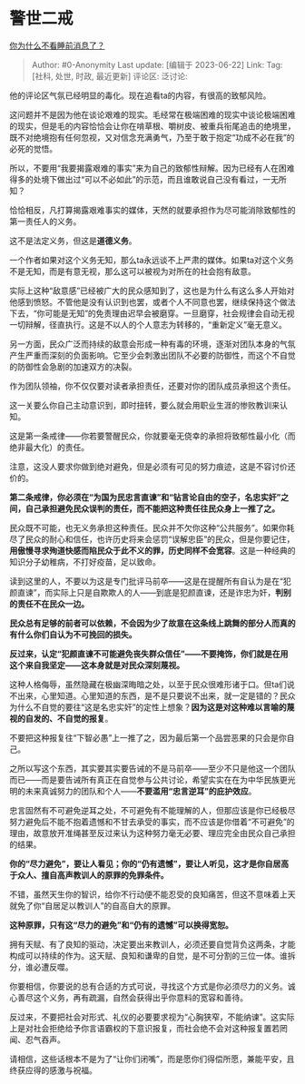 # 警世二戒
[你为什么不看睡前消息了？](https://www.zhihu.com/question/559027015/answer/3081243551)

> Author: #0-Anonymity
> Last update: [编辑于 2023-06-22]
> Link:
> Tag: [社科, 处世, 时政, 最近更新]
> 评论区:
> 泛讨论:

他的评论区气氛已经明显的毒化。现在追看ta的内容，有很高的致郁风险。

这问题并不是因为他在谈论艰难的现实。毛经常在极端困难的现实中谈论极端困难的现实，但是毛的内容恰恰会让你在啃草根、嚼树皮、被重兵衔尾追击的绝境里，既不对绝境抱有任何忽视，又对信念充满勇气，乃至于敢于抱定“功成不必在我”的必死的觉悟。

所以，不要用“我要揭露艰难的事实”来为自己的致郁性辩解。因为已经有人在困难得多的处境下做出过“可以不必如此”的示范，而且谁敢说自己没有看过，一无所知？

恰恰相反，凡打算揭露艰难事实的媒体，天然的就要承担作为尽可能消除致郁性的第一责任人的义务。

这不是法定义务，但这是**道德义务**。

一个作者如果对这个义务无知，那么ta永远谈不上严肃的媒体。如果ta对这个义务不是无知，而是有意无视，那么这可以被视为对所在的社会抱有敌意。

实际上这种“敌意感”已经被广大的民众感知到了，这也是为什么有这么多人开始对他感到愤怒。不管他是没有认识到也罢，或者个人不同意也罢，继续保持这个做法下去，“你可能是无知”的免责理由迟早会被磨穿。一旦磨穿，社会规律会自动无视一切辩解，径直执行。这是不以人的个人意志为转移的，“重新定义”毫无意义。

另一方面，民众广泛而持续的敌意会形成一种有毒的环境，逐渐对团队本身的气氛产生严重而深刻的负面影响。它至少会刺激出团队不必要的防御性，而这个不自觉的防御性会急剧的加速双方的决裂。

作为团队领袖，你不仅仅要对读者承担责任，还要对你的团队成员承担这个责任。

这一关要么你自己主动意识到，即时扭转，要么就会用职业生涯的惨败教训来认知。

这是第一条戒律——你若要警醒民众，你就要毫无侥幸的承担将致郁性最小化（而绝非最大化）的责任。

注意，这没人要求你做到绝对避免，但是必须有可见的努力痕迹，这是不容讨价还价的。

**第二条戒律，你必须在“为国为民忠言直谏”和“钻言论自由的空子，名忠实奸”之间，自己承担避免民众误判的责任，而不能把这种责任往民众身上一推了之。**

民众既不可能，也无义务承担这种责任。民众并不欠你这种“公共服务”。如果你耗尽了民众的耐心和信任，也许历史将来会惩罚“误解忠臣”的民众，但是你要记住，**用傲慢寻求殉道快感而陷民众于此不义的罪，历史同样不会宽容**。这是一种经典的知识分子幼稚病，不打好疫苗，足以致命。

读到这里的人，不要以为这是专门批评马前卒——这是在提醒所有自认为是在“犯颜直谏”，而实际上只是自欺欺人的人——到底是犯颜直谏，还是诈忠为奸，**判别的责任不在民众一边。**

**民众总有足够的前者可以依赖，不会因为少了故意在这条线上跳舞的部分人而真的有什么你们自认为不可挽回的损失。**

**反过来，认定“犯颜直谏不可能避免丧失群众信任”——不要掩饰，你们就是在用这个来自我坚定——这本身就是对民众深刻蔑视。**

这种人格侮辱，虽然隐藏在极幽深晦暗之处，以至于民众很难形诸于口。但ta们说不出来，心里知道。心里知道的东西，是不是只要说不出来，就一定是错的？民众为什么不自觉的要往“这是名忠实奸”的定性上想象？**因为这是对这种难以言喻的蔑视的自发的、不自觉的报复**。

不要把这种报复往“下智必愚”上一推了之，因为最后第一个品尝恶果的只会是你自己。

之所以写这个东西，其实要其实要告诫的不是马前卒——至少不只是他这一个团队而已——而是要告诫所有真正在自觉参与公共讨论，希望实实在在为中华民族更光明的未来真诚努力的团队和个人——**不要滥用“忠言逆耳”的庇护效应**。

忠言固然有不可避免逆耳之处，不可避免有不能理解的人，但那应该是你已经极尽努力避免后不能不抱着遗憾和不甘去承受的事实，而不应该是你借着“不可避免”的理由，故意放开准绳甚至反过来认为这种努力毫无必要、理应完全由民众自己承担的结果。

**你的“尽力避免”，要让人看见；你的“仍有遗憾”，要让人听见，这才是你自居高于众人、擅自高声教训人的原罪的免罪条件。**

不错，虽然天生你的智识，给你不行动便不能忍受的良知痛苦，但这不意味着上天就免了你“自居足以教训人”的自高自大的原罪。

**这种原罪，只有这“尽力的避免”和“仍有的遗憾”可以换得宽恕。**

拥有天赋、有了良知的驱动，决定要出来教训人，必须还要自觉背负这两条，才能构成可以持续的作为。这天赋、良知和谦卑的自觉，是不可分割的三位一体。谁拆分，谁必遭反噬。

你要相信，你要说的总有合适的方式可说，寻找这个方式是你必须尽力的义务。诚心善尽这个义务，再有疏漏，自然会获得出乎你意料的宽容和善待。

反过来，不要把社会对形式、礼仪的必要要求视为“心胸狭窄，不能纳谏”。这实际上是对社会拒绝给予你言语霸权的下意识报复，而社会绝不会对这种报复置若罔闻、忍气吞声。

请相信，这些话根本不是为了“让你们闭嘴”，而是愿你们得偿所愿，兼能平安，且终获应得的感激与祝福。